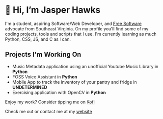 # 👋 Hi, I’m Jasper Hawks
I'm a student, aspiring Software/Web Developer, and [Free Software](https://en.wikipedia.org/wiki/Free_software) advocate from Southeast Virginia. On my profile you'll find some of my coding projects, tools and scripts that I use. I'm currently learning as much Python, CSS, JS, and C as I can.

## Projects I'm Working On
- Music Metadata application using an unofficial Youtube Music Library in **Python**
- FOSS Voice Assistant in **Python**
- Mobile App to track the inventory of your pantry and fridge in **UNDETERMINED**
- Exercising application with OpenCV in **Python**

Enjoy my work? Consider tipping me on [Kofi](https://ko-fi.com/jasperhawks)

Check me out or contact me at my [website](https://jasperhawks.netlify.app/)

